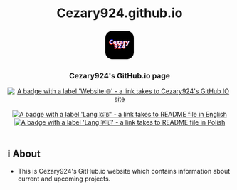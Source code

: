 <div align="center">
   <h1>Cezary924.github.io</h1>
   <h3><img src="c924.png" width="64" height="64" alt="Logo" style="border-radius:25%"></h3>
   <h3>Cezary924's GitHub.io page</h3>
   <a href="https://cezary924.github.io/" target="__blank"><img alt="A badge with a label 'Website 🌐' - a link takes to Cezary924's GitHub IO site" src="https://img.shields.io/badge/Website-🌐-2B3137?style=for-the-badge"></a><br/><br/>
   <a href="https://github.com/Cezary924/Cezary924.github.io/blob/master/README.md" target="__blank"><img alt="A badge with a label 'Lang 🇬🇧' - a link takes to README file in English" src="https://img.shields.io/badge/Lang-🇬🇧-012169?style=for-the-badge"></a>
   <a href="https://github.com/Cezary924/Cezary924.github.io/blob/master/README.pl-pl.md" target="__blank"><img alt="A badge with a label 'Lang 🇵🇱' - a link takes to README file in Polish" src="https://img.shields.io/badge/Lang-🇵🇱-dc143c?style=for-the-badge"></a>
</div><br/>

## ℹ️ About</h3>
- This is Cezary924's GitHub.io website which contains information about current and upcoming projects.
